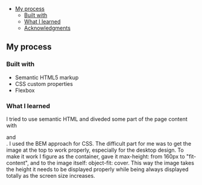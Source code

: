 - [My process](#my-process)
  - [Built with](#built-with)
  - [What I learned](#what-i-learned)
  - [Acknowledgments](#acknowledgments)

## My process

### Built with

- Semantic HTML5 markup
- CSS custom properties
- Flexbox

### What I learned

I tried to use semantic HTML and diveded some part of the page content with <article> and <section>. I used the BEM approach for CSS. The difficult part for me was to get the image at the top to work properly, especially for the desktop design. To make it work I figure as the container, gave it max-height: from 160px to "fit-content", and to the image itself: object-fit: cover. This way the image takes the height it needs to be displayed properly while being always displayed totally as the screen size increases.
